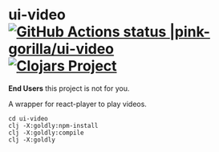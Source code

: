 # ui-video [![GitHub Actions status |pink-gorilla/ui-video](https://github.com/pink-gorilla/ui-video/workflows/CI/badge.svg)](https://github.com/pink-gorilla/ui-video/actions?workflow=CI)[![Clojars Project](https://img.shields.io/clojars/v/org.pinkgorilla/ui-video.svg)](https://clojars.org/org.pinkgorilla/ui-video)

**End Users** this project is not for you.


A wrapper for react-player to play videos.

```
cd ui-video
clj -X:goldly:npm-install
clj -X:goldly:compile
clj -X:goldly
```

